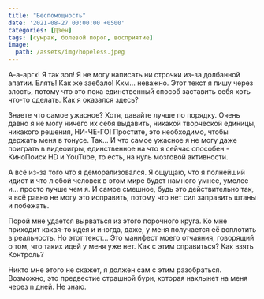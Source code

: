 ```yaml
---
title: "Беспомощность"
date: '2021-08-27 00:00:00 +0500'
categories: [Дзен]
tags: [сумрак, болевой порог, восприятие]
image: 
  path: /assets/img/hopeless.jpeg
---
```


А-а-аргх! Я так зол! Я не могу написать ни строчки из-за долбанной апатии. Блять! Как же заебало! Кхм... неважно. Этот текст я пишу через злость, потому что это пока единственный способ заставить себя хоть что-то сделать. Как я оказался здесь?

Знаете что самое ужасное? Хотя, давайте лучше по порядку. Очень давно я не могу ничего их себя выдавить, никакой творческой единицы, никакого решения, НИ-ЧЕ-ГО! Простите, это необходимо, чтобы держать меня в тонусе. Так... И что самое ужасное я не могу даже поиграть в видеоигры, единственное на что я сейчас способен - КиноПоиск HD и YouTube, то есть, на нуль мозговой активности.

А всё из-за того что я деморализовался. Я ощущаю, что я полнейший идиот и что любой человек в этом мире будет намного умнее, умелее и... просто лучше чем я. И самое смешное, будь это действительно так, я всё равно не могу это исправить, потому что нет сил заправить штаны и побежать.

Порой мне удается вырваться из этого порочного круга. Ко мне приходит какая-то идея и иногда, даже, у меня получается её воплотить в реальность. Но этот текст... Это манифест моего отчаяния, говорящий о том, что таких идей у меня уже нет. Как с этим справиться? Как взять Контроль?

Никто мне этого не скажет, я должен сам с этим разобраться. Возможно, это предвестие страшной бури, которая нахлынет на меня через n дней. Не знаю.
